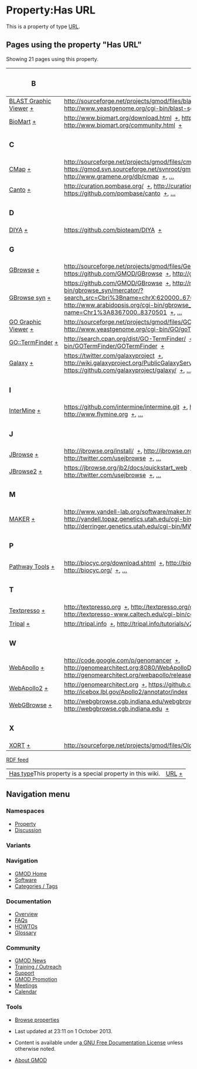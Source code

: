 



<span id="top"></span>




# <span dir="auto">Property:Has URL</span>









This is a property of type [URL](Special%3ATypes/URL "Special%3ATypes/URL").

  
<span id="SMWResults"></span>



## Pages using the property "Has URL"

Showing 21 pages using this property.

<table style="width: 100%; ">
<colgroup>
<col style="width: 50%" />
<col style="width: 50%" />
</colgroup>
<thead>
<tr class="header">
<th class="smwpropname"><h3 id="b">B</h3></th>
<th></th>
</tr>
</thead>
<tbody>
<tr class="odd">
<td class="smwpropname"><a href="BLAST_Graphic_Viewer.1"
title="BLAST Graphic Viewer">BLAST Graphic Viewer</a> <span
class="smwbrowse"><a href="Special%3ABrowse/BLAST-20Graphic-20Viewer"
title="Special%3ABrowse/BLAST-20Graphic-20Viewer">+</a></span></td>
<td class="smwprops"><a
href="http://sourceforge.net/projects/gmod/files/blastGraphic/"
class="external"
rel="nofollow">http://sourceforge.net/projects/gmod/files/blastGraphic/</a>  <span
class="smwsearch"><a
href="Special%3ASearchByProperty/Has-20URL/http%3A-2F-2Fsourceforge.net-2Fprojects-2Fgmod-2Ffiles-2FblastGraphic-2F"
title="Special%3ASearchByProperty/Has-20URL/http%3A-2F-2Fsourceforge.net-2Fprojects-2Fgmod-2Ffiles-2FblastGraphic-2F">+</a></span>,
<a href="http://www.yeastgenome.org/cgi-bin/blast-sgd.pl"
class="external"
rel="nofollow">http://www.yeastgenome.org/cgi-bin/blast-sgd.pl</a>  <span
class="smwsearch"><a
href="Special%3ASearchByProperty/Has-20URL/http%3A-2F-2Fwww.yeastgenome.org-2Fcgi-2Dbin-2Fblast-2Dsgd.pl"
title="Special%3ASearchByProperty/Has-20URL/http%3A-2F-2Fwww.yeastgenome.org-2Fcgi-2Dbin-2Fblast-2Dsgd.pl">+</a></span></td>
</tr>
<tr class="even">
<td class="smwpropname"><a href="BioMart"
title="BioMart">BioMart</a> <span class="smwbrowse"><a
href="Special%3ABrowse/BioMart"
title="Special%3ABrowse/BioMart">+</a></span></td>
<td class="smwprops"><a href="http://www.biomart.org/download.html"
class="external"
rel="nofollow">http://www.biomart.org/download.html</a>  <span
class="smwsearch"><a
href="Special%3ASearchByProperty/Has-20URL/http%3A-2F-2Fwww.biomart.org-2Fdownload.html"
title="Special%3ASearchByProperty/Has-20URL/http%3A-2F-2Fwww.biomart.org-2Fdownload.html">+</a></span>,
<a href="http://www.biomart.org/" class="external"
rel="nofollow">http://www.biomart.org/</a>  <span class="smwsearch"><a
href="Special%3ASearchByProperty/Has-20URL/http%3A-2F-2Fwww.biomart.org-2F"
title="Special%3ASearchByProperty/Has-20URL/http%3A-2F-2Fwww.biomart.org-2F">+</a></span>,
<a href="http://www.biomart.org/community.html" class="external"
rel="nofollow">http://www.biomart.org/community.html</a>  <span
class="smwsearch"><a
href="Special%3ASearchByProperty/Has-20URL/http%3A-2F-2Fwww.biomart.org-2Fcommunity.html"
title="Special%3ASearchByProperty/Has-20URL/http%3A-2F-2Fwww.biomart.org-2Fcommunity.html">+</a></span></td>
</tr>
<tr class="odd">
<td class="smwpropname"><h3 id="c">C</h3></td>
<td></td>
</tr>
<tr class="even">
<td class="smwpropname"><a href="CMap.1" title="CMap">CMap</a> <span
class="smwbrowse"><a href="Special%3ABrowse/CMap"
title="Special%3ABrowse/CMap">+</a></span></td>
<td class="smwprops"><a
href="http://sourceforge.net/projects/gmod/files/cmap/" class="external"
rel="nofollow">http://sourceforge.net/projects/gmod/files/cmap/</a>  <span
class="smwsearch"><a
href="Special%3ASearchByProperty/Has-20URL/http%3A-2F-2Fsourceforge.net-2Fprojects-2Fgmod-2Ffiles-2Fcmap-2F"
title="Special%3ASearchByProperty/Has-20URL/http%3A-2F-2Fsourceforge.net-2Fprojects-2Fgmod-2Ffiles-2Fcmap-2F">+</a></span>,
<a href="https://gmod.svn.sourceforge.net/svnroot/gmod/cmap"
class="external"
rel="nofollow">https://gmod.svn.sourceforge.net/svnroot/gmod/cmap</a>  <span
class="smwsearch"><a
href="Special%3ASearchByProperty/Has-20URL/https%3A-2F-2Fgmod.svn.sourceforge.net-2Fsvnroot-2Fgmod-2Fcmap"
title="Special%3ASearchByProperty/Has-20URL/https%3A-2F-2Fgmod.svn.sourceforge.net-2Fsvnroot-2Fgmod-2Fcmap">+</a></span>,
<a href="http://www.gramene.org/db/cmap" class="external"
rel="nofollow">http://www.gramene.org/db/cmap</a>  <span
class="smwsearch"><a
href="Special%3ASearchByProperty/Has-20URL/http%3A-2F-2Fwww.gramene.org-2Fdb-2Fcmap"
title="Special%3ASearchByProperty/Has-20URL/http%3A-2F-2Fwww.gramene.org-2Fdb-2Fcmap">+</a></span>,
<a href="Special%3APageProperty/CMap%3A%3AHas_URL"
title="Special:PageProperty/CMap::Has URL">…</a></td>
</tr>
<tr class="odd">
<td class="smwpropname"><a href="Canto" title="Canto">Canto</a> <span
class="smwbrowse"><a href="Special%3ABrowse/Canto"
title="Special%3ABrowse/Canto">+</a></span></td>
<td class="smwprops"><a href="http://curation.pombase.org/"
class="external" rel="nofollow">http://curation.pombase.org/</a>  <span
class="smwsearch"><a
href="Special%3ASearchByProperty/Has-20URL/http%3A-2F-2Fcuration.pombase.org-2F"
title="Special%3ASearchByProperty/Has-20URL/http%3A-2F-2Fcuration.pombase.org-2F">+</a></span>,
<a href="http://curation.pombase.org/demo" class="external"
rel="nofollow">http://curation.pombase.org/demo</a>  <span
class="smwsearch"><a
href="Special%3ASearchByProperty/Has-20URL/http%3A-2F-2Fcuration.pombase.org-2Fdemo"
title="Special%3ASearchByProperty/Has-20URL/http%3A-2F-2Fcuration.pombase.org-2Fdemo">+</a></span>,
<a href="https://github.com/pombase/canto" class="external"
rel="nofollow">https://github.com/pombase/canto</a>  <span
class="smwsearch"><a
href="Special%3ASearchByProperty/Has-20URL/https%3A-2F-2Fgithub.com-2Fpombase-2Fcanto"
title="Special%3ASearchByProperty/Has-20URL/https%3A-2F-2Fgithub.com-2Fpombase-2Fcanto">+</a></span>,
<a href="Special%3APageProperty/Canto%3A%3AHas_URL"
title="Special:PageProperty/Canto::Has URL">…</a></td>
</tr>
<tr class="even">
<td class="smwpropname"><h3 id="d">D</h3></td>
<td></td>
</tr>
<tr class="odd">
<td class="smwpropname"><a href="DIYA" title="DIYA">DIYA</a> <span
class="smwbrowse"><a href="Special%3ABrowse/DIYA"
title="Special%3ABrowse/DIYA">+</a></span></td>
<td class="smwprops"><a href="https://github.com/bioteam/DIYA"
class="external"
rel="nofollow">https://github.com/bioteam/DIYA</a>  <span
class="smwsearch"><a
href="Special%3ASearchByProperty/Has-20URL/https%3A-2F-2Fgithub.com-2Fbioteam-2FDIYA"
title="Special%3ASearchByProperty/Has-20URL/https%3A-2F-2Fgithub.com-2Fbioteam-2FDIYA">+</a></span></td>
</tr>
<tr class="even">
<td class="smwpropname"><h3 id="g">G</h3></td>
<td></td>
</tr>
<tr class="odd">
<td class="smwpropname"><a href="GBrowse.1"
title="GBrowse">GBrowse</a> <span class="smwbrowse"><a
href="Special%3ABrowse/GBrowse"
title="Special%3ABrowse/GBrowse">+</a></span></td>
<td class="smwprops"><a
href="http://sourceforge.net/projects/gmod/files/Generic%20Genome%20Browser/"
class="external"
rel="nofollow">http://sourceforge.net/projects/gmod/files/Generic%20Genome%20Browser/</a>  <span
class="smwsearch"><a
href="Special%3ASearchByProperty/Has-20URL/http%3A-2F-2Fsourceforge.net-2Fprojects-2Fgmod-2Ffiles-2FGeneric-2520Genome-2520Browser-2F"
title="Special%3ASearchByProperty/Has-20URL/http%3A-2F-2Fsourceforge.net-2Fprojects-2Fgmod-2Ffiles-2FGeneric-2520Genome-2520Browser-2F">+</a></span>,
<a href="https://github.com/GMOD/GBrowse" class="external"
rel="nofollow">https://github.com/GMOD/GBrowse</a>  <span
class="smwsearch"><a
href="Special%3ASearchByProperty/Has-20URL/https%3A-2F-2Fgithub.com-2FGMOD-2FGBrowse"
title="Special%3ASearchByProperty/Has-20URL/https%3A-2F-2Fgithub.com-2FGMOD-2FGBrowse">+</a></span>,
<a href="http://gbrowse.org" class="external"
rel="nofollow">http://gbrowse.org</a>  <span class="smwsearch"><a
href="Special%3ASearchByProperty/Has-20URL/http%3A-2F-2Fgbrowse.org"
title="Special%3ASearchByProperty/Has-20URL/http%3A-2F-2Fgbrowse.org">+</a></span>,
<a href="Special%3APageProperty/GBrowse%3A%3AHas_URL"
title="Special:PageProperty/GBrowse::Has URL">…</a></td>
</tr>
<tr class="even">
<td class="smwpropname"><a href="GBrowse_syn.1"
title="GBrowse syn">GBrowse syn</a> <span class="smwbrowse"><a
href="Special%3ABrowse/GBrowse-20syn"
title="Special%3ABrowse/GBrowse-20syn">+</a></span></td>
<td class="smwprops"><a href="https://github.com/GMOD/GBrowse"
class="external"
rel="nofollow">https://github.com/GMOD/GBrowse</a>  <span
class="smwsearch"><a
href="Special%3ASearchByProperty/Has-20URL/https%3A-2F-2Fgithub.com-2FGMOD-2FGBrowse"
title="Special%3ASearchByProperty/Has-20URL/https%3A-2F-2Fgithub.com-2FGMOD-2FGBrowse">+</a></span>,
<a
href="http://mckay.cshl.edu/cgi-bin/gbrowse_syn/mercator/?search_src=Cbri%3Bname=chrX:620000..670000"
class="external"
rel="nofollow">http://mckay.cshl.edu/cgi-bin/gbrowse_syn/mercator/?search_src=Cbri%3Bname=chrX:620000..670000</a>  <span
class="smwsearch"><a
href="Special%3ASearchByProperty/Has-20URL/http%3A-2F-2Fmckay.cshl.edu-2Fcgi-2Dbin-2Fgbrowse_syn-2Fmercator-2F-3Fsearch_src=Cbri-253Bname=chrX%3A620000..670000"
title="Special%3ASearchByProperty/Has-20URL/http:-2F-2Fmckay.cshl.edu-2Fcgi-2Dbin-2Fgbrowse syn-2Fmercator-2F-3Fsearch src=Cbri-253Bname=chrX:620000..670000">+</a></span>,
<a
href="http://www.arabidopsis.org/cgi-bin/gbrowse_syn/arabidopsis/?name=Chr1%3A8367000..8370501"
class="external"
rel="nofollow">http://www.arabidopsis.org/cgi-bin/gbrowse_syn/arabidopsis/?name=Chr1%3A8367000..8370501</a>  <span
class="smwsearch"><a
href="Special%3ASearchByProperty/Has-20URL/http%3A-2F-2Fwww.arabidopsis.org-2Fcgi-2Dbin-2Fgbrowse_syn-2Farabidopsis-2F-3Fname=Chr1-253A8367000..8370501"
title="Special%3ASearchByProperty/Has-20URL/http:-2F-2Fwww.arabidopsis.org-2Fcgi-2Dbin-2Fgbrowse syn-2Farabidopsis-2F-3Fname=Chr1-253A8367000..8370501">+</a></span>,
<a href="Special%3APageProperty/GBrowse_syn%3A%3AHas_URL"
title="Special:PageProperty/GBrowse syn::Has URL">…</a></td>
</tr>
<tr class="odd">
<td class="smwpropname"><a href="GO_Graphic_Viewer.1"
title="GO Graphic Viewer">GO Graphic Viewer</a> <span
class="smwbrowse"><a href="Special%3ABrowse/GO-20Graphic-20Viewer"
title="Special%3ABrowse/GO-20Graphic-20Viewer">+</a></span></td>
<td class="smwprops"><a
href="http://sourceforge.net/projects/gmod/files/GOView/"
class="external"
rel="nofollow">http://sourceforge.net/projects/gmod/files/GOView/</a>  <span
class="smwsearch"><a
href="Special%3ASearchByProperty/Has-20URL/http%3A-2F-2Fsourceforge.net-2Fprojects-2Fgmod-2Ffiles-2FGOView-2F"
title="Special%3ASearchByProperty/Has-20URL/http%3A-2F-2Fsourceforge.net-2Fprojects-2Fgmod-2Ffiles-2FGOView-2F">+</a></span>,
<a href="http://www.yeastgenome.org/cgi-bin/GO/goTermFinder.pl"
class="external"
rel="nofollow">http://www.yeastgenome.org/cgi-bin/GO/goTermFinder.pl</a>  <span
class="smwsearch"><a
href="Special%3ASearchByProperty/Has-20URL/http%3A-2F-2Fwww.yeastgenome.org-2Fcgi-2Dbin-2FGO-2FgoTermFinder.pl"
title="Special%3ASearchByProperty/Has-20URL/http%3A-2F-2Fwww.yeastgenome.org-2Fcgi-2Dbin-2FGO-2FgoTermFinder.pl">+</a></span></td>
</tr>
<tr class="even">
<td class="smwpropname"><a href="GO%3A%3ATermFinder.1"
title="GO::TermFinder">GO::TermFinder</a> <span class="smwbrowse"><a
href="Special%3ABrowse/GO%3A%3ATermFinder"
title="Special%3ABrowse/GO%3A%3ATermFinder">+</a></span></td>
<td class="smwprops"><a
href="http://search.cpan.org/dist/GO-TermFinder/" class="external"
rel="nofollow">http://search.cpan.org/dist/GO-TermFinder/</a>  <span
class="smwsearch"><a
href="Special%3ASearchByProperty/Has-20URL/http%3A-2F-2Fsearch.cpan.org-2Fdist-2FGO-2DTermFinder-2F"
title="Special%3ASearchByProperty/Has-20URL/http%3A-2F-2Fsearch.cpan.org-2Fdist-2FGO-2DTermFinder-2F">+</a></span>,
<a href="http://go.princeton.edu/cgi-bin/GOTermFinder/GOTermFinder"
class="external"
rel="nofollow">http://go.princeton.edu/cgi-bin/GOTermFinder/GOTermFinder</a>  <span
class="smwsearch"><a
href="Special%3ASearchByProperty/Has-20URL/http%3A-2F-2Fgo.princeton.edu-2Fcgi-2Dbin-2FGOTermFinder-2FGOTermFinder"
title="Special%3ASearchByProperty/Has-20URL/http%3A-2F-2Fgo.princeton.edu-2Fcgi-2Dbin-2FGOTermFinder-2FGOTermFinder">+</a></span></td>
</tr>
<tr class="odd">
<td class="smwpropname"><a href="Galaxy.1"
title="Galaxy">Galaxy</a> <span class="smwbrowse"><a
href="Special%3ABrowse/Galaxy"
title="Special%3ABrowse/Galaxy">+</a></span></td>
<td class="smwprops"><a href="https://twitter.com/galaxyproject"
class="external"
rel="nofollow">https://twitter.com/galaxyproject</a>  <span
class="smwsearch"><a
href="Special%3ASearchByProperty/Has-20URL/https%3A-2F-2Ftwitter.com-2Fgalaxyproject"
title="Special%3ASearchByProperty/Has-20URL/https%3A-2F-2Ftwitter.com-2Fgalaxyproject">+</a></span>,
<a href="http://wiki.galaxyproject.org/PublicGalaxyServers"
class="external"
rel="nofollow">http://wiki.galaxyproject.org/PublicGalaxyServers</a>  <span
class="smwsearch"><a
href="Special%3ASearchByProperty/Has-20URL/http%3A-2F-2Fwiki.galaxyproject.org-2FPublicGalaxyServers"
title="Special%3ASearchByProperty/Has-20URL/http%3A-2F-2Fwiki.galaxyproject.org-2FPublicGalaxyServers">+</a></span>,
<a href="https://github.com/galaxyproject/galaxy/" class="external"
rel="nofollow">https://github.com/galaxyproject/galaxy/</a>  <span
class="smwsearch"><a
href="Special%3ASearchByProperty/Has-20URL/https%3A-2F-2Fgithub.com-2Fgalaxyproject-2Fgalaxy-2F"
title="Special%3ASearchByProperty/Has-20URL/https%3A-2F-2Fgithub.com-2Fgalaxyproject-2Fgalaxy-2F">+</a></span>,
<a href="Special%3APageProperty/Galaxy%3A%3AHas_URL"
title="Special:PageProperty/Galaxy::Has URL">…</a></td>
</tr>
<tr class="even">
<td class="smwpropname"><h3 id="i">I</h3></td>
<td></td>
</tr>
<tr class="odd">
<td class="smwpropname"><a href="InterMine"
title="InterMine">InterMine</a> <span class="smwbrowse"><a
href="Special%3ABrowse/InterMine"
title="Special%3ABrowse/InterMine">+</a></span></td>
<td class="smwprops"><a
href="https://github.com/intermine/intermine.git" class="external"
rel="nofollow">https://github.com/intermine/intermine.git</a>  <span
class="smwsearch"><a
href="Special%3ASearchByProperty/Has-20URL/https%3A-2F-2Fgithub.com-2Fintermine-2Fintermine.git"
title="Special%3ASearchByProperty/Has-20URL/https%3A-2F-2Fgithub.com-2Fintermine-2Fintermine.git">+</a></span>,
<a href="http://www.intermine.org" class="external"
rel="nofollow">http://www.intermine.org</a>  <span class="smwsearch"><a
href="Special%3ASearchByProperty/Has-20URL/http%3A-2F-2Fwww.intermine.org"
title="Special%3ASearchByProperty/Has-20URL/http%3A-2F-2Fwww.intermine.org">+</a></span>,
<a href="http://www.flymine.org" class="external"
rel="nofollow">http://www.flymine.org</a>  <span class="smwsearch"><a
href="Special%3ASearchByProperty/Has-20URL/http%3A-2F-2Fwww.flymine.org"
title="Special%3ASearchByProperty/Has-20URL/http%3A-2F-2Fwww.flymine.org">+</a></span>,
<a href="Special%3APageProperty/InterMine%3A%3AHas_URL"
title="Special:PageProperty/InterMine::Has URL">…</a></td>
</tr>
<tr class="even">
<td class="smwpropname"><h3 id="j">J</h3></td>
<td></td>
</tr>
<tr class="odd">
<td class="smwpropname"><a href="JBrowse.1"
title="JBrowse">JBrowse</a> <span class="smwbrowse"><a
href="Special%3ABrowse/JBrowse"
title="Special%3ABrowse/JBrowse">+</a></span></td>
<td class="smwprops"><a href="http://jbrowse.org/install/"
class="external" rel="nofollow">http://jbrowse.org/install/</a>  <span
class="smwsearch"><a
href="Special%3ASearchByProperty/Has-20URL/http%3A-2F-2Fjbrowse.org-2Finstall-2F"
title="Special%3ASearchByProperty/Has-20URL/http%3A-2F-2Fjbrowse.org-2Finstall-2F">+</a></span>,
<a href="http://jbrowse.org" class="external"
rel="nofollow">http://jbrowse.org</a>  <span class="smwsearch"><a
href="Special%3ASearchByProperty/Has-20URL/http%3A-2F-2Fjbrowse.org"
title="Special%3ASearchByProperty/Has-20URL/http%3A-2F-2Fjbrowse.org">+</a></span>,
<a href="http://twitter.com/usejbrowse" class="external"
rel="nofollow">http://twitter.com/usejbrowse</a>  <span
class="smwsearch"><a
href="Special%3ASearchByProperty/Has-20URL/http%3A-2F-2Ftwitter.com-2Fusejbrowse"
title="Special%3ASearchByProperty/Has-20URL/http%3A-2F-2Ftwitter.com-2Fusejbrowse">+</a></span>,
<a href="Special%3APageProperty/JBrowse%3A%3AHas_URL"
title="Special:PageProperty/JBrowse::Has URL">…</a></td>
</tr>
<tr class="even">
<td class="smwpropname"><a href="JBrowse2"
title="JBrowse2">JBrowse2</a> <span class="smwbrowse"><a
href="Special%3ABrowse/JBrowse2"
title="Special%3ABrowse/JBrowse2">+</a></span></td>
<td class="smwprops"><a
href="https://jbrowse.org/jb2/docs/quickstart_web" class="external"
rel="nofollow">https://jbrowse.org/jb2/docs/quickstart_web</a>  <span
class="smwsearch"><a
href="Special%3ASearchByProperty/Has-20URL/https%3A-2F-2Fjbrowse.org-2Fjb2-2Fdocs-2Fquickstart_web"
title="Special%3ASearchByProperty/Has-20URL/https:-2F-2Fjbrowse.org-2Fjb2-2Fdocs-2Fquickstart web">+</a></span>,
<a href="http://jbrowse.org" class="external"
rel="nofollow">http://jbrowse.org</a>  <span class="smwsearch"><a
href="Special%3ASearchByProperty/Has-20URL/http%3A-2F-2Fjbrowse.org"
title="Special%3ASearchByProperty/Has-20URL/http%3A-2F-2Fjbrowse.org">+</a></span>,
<a href="http://twitter.com/usejbrowse" class="external"
rel="nofollow">http://twitter.com/usejbrowse</a>  <span
class="smwsearch"><a
href="Special%3ASearchByProperty/Has-20URL/http%3A-2F-2Ftwitter.com-2Fusejbrowse"
title="Special%3ASearchByProperty/Has-20URL/http%3A-2F-2Ftwitter.com-2Fusejbrowse">+</a></span>,
<a href="Special%3APageProperty/JBrowse2%3A%3AHas_URL"
title="Special:PageProperty/JBrowse2::Has URL">…</a></td>
</tr>
<tr class="odd">
<td class="smwpropname"><h3 id="m">M</h3></td>
<td></td>
</tr>
<tr class="even">
<td class="smwpropname"><a href="MAKER.1" title="MAKER">MAKER</a> <span
class="smwbrowse"><a href="Special%3ABrowse/MAKER"
title="Special%3ABrowse/MAKER">+</a></span></td>
<td class="smwprops"><a
href="http://www.yandell-lab.org/software/maker.html" class="external"
rel="nofollow">http://www.yandell-lab.org/software/maker.html</a>  <span
class="smwsearch"><a
href="Special%3ASearchByProperty/Has-20URL/http%3A-2F-2Fwww.yandell-2Dlab.org-2Fsoftware-2Fmaker.html"
title="Special%3ASearchByProperty/Has-20URL/http%3A-2F-2Fwww.yandell-2Dlab.org-2Fsoftware-2Fmaker.html">+</a></span>,
<a
href="http://yandell.topaz.genetics.utah.edu/cgi-bin/maker_license.cgi"
class="external"
rel="nofollow">http://yandell.topaz.genetics.utah.edu/cgi-bin/maker_license.cgi</a>  <span
class="smwsearch"><a
href="Special%3ASearchByProperty/Has-20URL/http%3A-2F-2Fyandell.topaz.genetics.utah.edu-2Fcgi-2Dbin-2Fmaker_license.cgi"
title="Special%3ASearchByProperty/Has-20URL/http:-2F-2Fyandell.topaz.genetics.utah.edu-2Fcgi-2Dbin-2Fmaker license.cgi">+</a></span>,
<a href="http://derringer.genetics.utah.edu/cgi-bin/MWAS/maker.cgi"
class="external"
rel="nofollow">http://derringer.genetics.utah.edu/cgi-bin/MWAS/maker.cgi</a>  <span
class="smwsearch"><a
href="Special%3ASearchByProperty/Has-20URL/http%3A-2F-2Fderringer.genetics.utah.edu-2Fcgi-2Dbin-2FMWAS-2Fmaker.cgi"
title="Special%3ASearchByProperty/Has-20URL/http%3A-2F-2Fderringer.genetics.utah.edu-2Fcgi-2Dbin-2FMWAS-2Fmaker.cgi">+</a></span>,
<a href="Special%3APageProperty/MAKER%3A%3AHas_URL"
title="Special:PageProperty/MAKER::Has URL">…</a></td>
</tr>
<tr class="odd">
<td class="smwpropname"><h3 id="p">P</h3></td>
<td></td>
</tr>
<tr class="even">
<td class="smwpropname"><a href="Pathway_Tools.1"
title="Pathway Tools">Pathway Tools</a> <span class="smwbrowse"><a
href="Special%3ABrowse/Pathway-20Tools"
title="Special%3ABrowse/Pathway-20Tools">+</a></span></td>
<td class="smwprops"><a href="http://biocyc.org/download.shtml"
class="external"
rel="nofollow">http://biocyc.org/download.shtml</a>  <span
class="smwsearch"><a
href="Special%3ASearchByProperty/Has-20URL/http%3A-2F-2Fbiocyc.org-2Fdownload.shtml"
title="Special%3ASearchByProperty/Has-20URL/http%3A-2F-2Fbiocyc.org-2Fdownload.shtml">+</a></span>,
<a href="http://bioinformatics.ai.sri.com/ptools/" class="external"
rel="nofollow">http://bioinformatics.ai.sri.com/ptools/</a>  <span
class="smwsearch"><a
href="Special%3ASearchByProperty/Has-20URL/http%3A-2F-2Fbioinformatics.ai.sri.com-2Fptools-2F"
title="Special%3ASearchByProperty/Has-20URL/http%3A-2F-2Fbioinformatics.ai.sri.com-2Fptools-2F">+</a></span>,
<a href="http://biocyc.org/" class="external"
rel="nofollow">http://biocyc.org/</a>  <span class="smwsearch"><a
href="Special%3ASearchByProperty/Has-20URL/http%3A-2F-2Fbiocyc.org-2F"
title="Special%3ASearchByProperty/Has-20URL/http%3A-2F-2Fbiocyc.org-2F">+</a></span>,
<a href="Special%3APageProperty/Pathway_Tools%3A%3AHas_URL"
title="Special:PageProperty/Pathway Tools::Has URL">…</a></td>
</tr>
<tr class="odd">
<td class="smwpropname"><h3 id="t">T</h3></td>
<td></td>
</tr>
<tr class="even">
<td class="smwpropname"><a href="Textpresso"
title="Textpresso">Textpresso</a> <span class="smwbrowse"><a
href="Special%3ABrowse/Textpresso"
title="Special%3ABrowse/Textpresso">+</a></span></td>
<td class="smwprops"><a href="http://textpresso.org" class="external"
rel="nofollow">http://textpresso.org</a>  <span class="smwsearch"><a
href="Special%3ASearchByProperty/Has-20URL/http%3A-2F-2Ftextpresso.org"
title="Special%3ASearchByProperty/Has-20URL/http%3A-2F-2Ftextpresso.org">+</a></span>,
<a href="http://textpresso.org/downloads.html" class="external"
rel="nofollow">http://textpresso.org/downloads.html</a>  <span
class="smwsearch"><a
href="Special%3ASearchByProperty/Has-20URL/http%3A-2F-2Ftextpresso.org-2Fdownloads.html"
title="Special%3ASearchByProperty/Has-20URL/http%3A-2F-2Ftextpresso.org-2Fdownloads.html">+</a></span>,
<a href="http://textpresso-www.caltech.edu/cgi-bin/celegans/user_guide"
class="external"
rel="nofollow">http://textpresso-www.caltech.edu/cgi-bin/celegans/user_guide</a>  <span
class="smwsearch"><a
href="Special%3ASearchByProperty/Has-20URL/http%3A-2F-2Ftextpresso-2Dwww.caltech.edu-2Fcgi-2Dbin-2Fcelegans-2Fuser_guide"
title="Special%3ASearchByProperty/Has-20URL/http:-2F-2Ftextpresso-2Dwww.caltech.edu-2Fcgi-2Dbin-2Fcelegans-2Fuser guide">+</a></span>,
<a href="Special%3APageProperty/Textpresso%3A%3AHas_URL"
title="Special:PageProperty/Textpresso::Has URL">…</a></td>
</tr>
<tr class="odd">
<td class="smwpropname"><a href="Tripal.1"
title="Tripal">Tripal</a> <span class="smwbrowse"><a
href="Special%3ABrowse/Tripal"
title="Special%3ABrowse/Tripal">+</a></span></td>
<td class="smwprops"><a href="http://tripal.info" class="external"
rel="nofollow">http://tripal.info</a>  <span class="smwsearch"><a
href="Special%3ASearchByProperty/Has-20URL/http%3A-2F-2Ftripal.info"
title="Special%3ASearchByProperty/Has-20URL/http%3A-2F-2Ftripal.info">+</a></span>,
<a href="http://tripal.info/tutorials/v2.x/installation"
class="external"
rel="nofollow">http://tripal.info/tutorials/v2.x/installation</a>  <span
class="smwsearch"><a
href="Special%3ASearchByProperty/Has-20URL/http%3A-2F-2Ftripal.info-2Ftutorials-2Fv2.x-2Finstallation"
title="Special%3ASearchByProperty/Has-20URL/http%3A-2F-2Ftripal.info-2Ftutorials-2Fv2.x-2Finstallation">+</a></span></td>
</tr>
<tr class="even">
<td class="smwpropname"><h3 id="w">W</h3></td>
<td></td>
</tr>
<tr class="odd">
<td class="smwpropname"><a href="WebApollo.1"
title="WebApollo">WebApollo</a> <span class="smwbrowse"><a
href="Special%3ABrowse/WebApollo"
title="Special%3ABrowse/WebApollo">+</a></span></td>
<td class="smwprops"><a href="http://code.google.com/p/genomancer"
class="external"
rel="nofollow">http://code.google.com/p/genomancer</a>  <span
class="smwsearch"><a
href="Special%3ASearchByProperty/Has-20URL/http%3A-2F-2Fcode.google.com-2Fp-2Fgenomancer"
title="Special%3ASearchByProperty/Has-20URL/http%3A-2F-2Fcode.google.com-2Fp-2Fgenomancer">+</a></span>,
<a href="http://genomearchitect.org:8080/WebApolloDemo/"
class="external"
rel="nofollow">http://genomearchitect.org:8080/WebApolloDemo/</a>  <span
class="smwsearch"><a
href="Special%3ASearchByProperty/Has-20URL/http%3A-2F-2Fgenomearchitect.org:8080-2FWebApolloDemo-2F"
title="Special%3ASearchByProperty/Has-20URL/http%3A-2F-2Fgenomearchitect.org:8080-2FWebApolloDemo-2F">+</a></span>,
<a href="http://genomearchitect.org/webapollo/releases/"
class="external"
rel="nofollow">http://genomearchitect.org/webapollo/releases/</a>  <span
class="smwsearch"><a
href="Special%3ASearchByProperty/Has-20URL/http%3A-2F-2Fgenomearchitect.org-2Fwebapollo-2Freleases-2F"
title="Special%3ASearchByProperty/Has-20URL/http%3A-2F-2Fgenomearchitect.org-2Fwebapollo-2Freleases-2F">+</a></span>,
<a href="Special%3APageProperty/WebApollo%3A%3AHas_URL"
title="Special:PageProperty/WebApollo::Has URL">…</a></td>
</tr>
<tr class="even">
<td class="smwpropname"><a href="WebApollo2"
title="WebApollo2">WebApollo2</a> <span class="smwbrowse"><a
href="Special%3ABrowse/WebApollo2"
title="Special%3ABrowse/WebApollo2">+</a></span></td>
<td class="smwprops"><a href="http://genomearchitect.org"
class="external" rel="nofollow">http://genomearchitect.org</a>  <span
class="smwsearch"><a
href="Special%3ASearchByProperty/Has-20URL/http%3A-2F-2Fgenomearchitect.org"
title="Special%3ASearchByProperty/Has-20URL/http%3A-2F-2Fgenomearchitect.org">+</a></span>,
<a href="https://github.com/gmod/apollo" class="external"
rel="nofollow">https://github.com/gmod/apollo</a>  <span
class="smwsearch"><a
href="Special%3ASearchByProperty/Has-20URL/https%3A-2F-2Fgithub.com-2Fgmod-2Fapollo"
title="Special%3ASearchByProperty/Has-20URL/https%3A-2F-2Fgithub.com-2Fgmod-2Fapollo">+</a></span>,
<a href="http://icebox.lbl.gov/Apollo2/annotator/index" class="external"
rel="nofollow">http://icebox.lbl.gov/Apollo2/annotator/index</a>  <span
class="smwsearch"><a
href="Special%3ASearchByProperty/Has-20URL/http%3A-2F-2Ficebox.lbl.gov-2FApollo2-2Fannotator-2Findex"
title="Special%3ASearchByProperty/Has-20URL/http%3A-2F-2Ficebox.lbl.gov-2FApollo2-2Fannotator-2Findex">+</a></span>,
<a href="Special%3APageProperty/WebApollo2%3A%3AHas_URL"
title="Special:PageProperty/WebApollo2::Has URL">…</a></td>
</tr>
<tr class="odd">
<td class="smwpropname"><a href="WebGBrowse.1"
title="WebGBrowse">WebGBrowse</a> <span class="smwbrowse"><a
href="Special%3ABrowse/WebGBrowse"
title="Special%3ABrowse/WebGBrowse">+</a></span></td>
<td class="smwprops"><a
href="http://webgbrowse.cgb.indiana.edu/webgbrowse/software.html"
class="external"
rel="nofollow">http://webgbrowse.cgb.indiana.edu/webgbrowse/software.html</a>  <span
class="smwsearch"><a
href="Special%3ASearchByProperty/Has-20URL/http%3A-2F-2Fwebgbrowse.cgb.indiana.edu-2Fwebgbrowse-2Fsoftware.html"
title="Special%3ASearchByProperty/Has-20URL/http%3A-2F-2Fwebgbrowse.cgb.indiana.edu-2Fwebgbrowse-2Fsoftware.html">+</a></span>,
<a href="http://webgbrowse.cgb.indiana.edu" class="external"
rel="nofollow">http://webgbrowse.cgb.indiana.edu</a>  <span
class="smwsearch"><a
href="Special%3ASearchByProperty/Has-20URL/http%3A-2F-2Fwebgbrowse.cgb.indiana.edu"
title="Special%3ASearchByProperty/Has-20URL/http%3A-2F-2Fwebgbrowse.cgb.indiana.edu">+</a></span></td>
</tr>
<tr class="even">
<td class="smwpropname"><h3 id="x">X</h3></td>
<td></td>
</tr>
<tr class="odd">
<td class="smwpropname"><a href="XORT.1" title="XORT">XORT</a> <span
class="smwbrowse"><a href="Special%3ABrowse/XORT"
title="Special%3ABrowse/XORT">+</a></span></td>
<td class="smwprops"><a
href="http://sourceforge.net/projects/gmod/files/OldFiles/"
class="external"
rel="nofollow">http://sourceforge.net/projects/gmod/files/OldFiles/</a>  <span
class="smwsearch"><a
href="Special%3ASearchByProperty/Has-20URL/http%3A-2F-2Fsourceforge.net-2Fprojects-2Fgmod-2Ffiles-2FOldFiles-2F"
title="Special%3ASearchByProperty/Has-20URL/http%3A-2F-2Fsourceforge.net-2Fprojects-2Fgmod-2Ffiles-2FOldFiles-2F">+</a></span></td>
</tr>
</tbody>
</table>




</span><span class="smwrdflink"><span class="rdflink">[RDF
feed](http://gmod.org/wiki/Special:ExportRDF/Property%3AHas_URL "Special:ExportRDF/Property:Has URL")</span></span>

|  |  |
|----|----|
| <span class="smw-highlighter" data-type="1" state="inline" data-title="Property"><span class="smwbuiltin">[Has type](Property%3AHas_type "Property:Has type")</span><span class="smwttcontent">This property is a special property in this wiki.</span></span> | [URL](Special%3ATypes/URL "Special%3ATypes/URL") <span class="smwsearch">[+](Special%3ASearchByProperty/Has-20type/URL "Special%3ASearchByProperty/Has-20type/URL")</span> |






## Navigation menu



### Namespaces

- <span id="ca-nstab-property">[Property](Property%3AHas_URL)</span>
- <span id="ca-talk"><a
  href="http://gmod.org/mediawiki/index.php?title=Property_talk:Has_URL&amp;action=edit&amp;redlink=1"
  accesskey="t"
  title="Discussion about the content page [t]">Discussion</a></span>


### 

### Variants[](#)








<a href="Main_Page"
style="background-image: url(../images/GMOD-cogs.png);"
title="Visit the main page"></a>


### Navigation



- <span id="n-GMOD-Home">[GMOD Home](Main_Page)</span>
- <span id="n-Software">[Software](GMOD_Components)</span>
- <span id="n-Categories-.2F-Tags">[Categories /
  Tags](Categories)</span>




### Documentation



- <span id="n-Overview">[Overview](Overview)</span>
- <span id="n-FAQs">[FAQs](Category%3AFAQ)</span>
- <span id="n-HOWTOs">[HOWTOs](Category%3AHOWTO)</span>
- <span id="n-Glossary">[Glossary](Glossary)</span>




### Community



- <span id="n-GMOD-News">[GMOD News](GMOD_News)</span>
- <span id="n-Training-.2F-Outreach">[Training /
  Outreach](Training_and_Outreach)</span>
- <span id="n-Support">[Support](Support)</span>
- <span id="n-GMOD-Promotion">[GMOD Promotion](GMOD_Promotion)</span>
- <span id="n-Meetings">[Meetings](Meetings)</span>
- <span id="n-Calendar">[Calendar](Calendar)</span>




### Tools

- <span id="t-smwbrowselink"><a href="Special%3ABrowse/Property%3AHas_URL" rel="smw-browse">Browse
  properties</a></span>



- <span id="footer-info-lastmod">Last updated at 23:11 on 1 October
  2013.</span>
<!-- - <span id="footer-info-viewcount">11,416 page views.</span> -->
- <span id="footer-info-copyright">Content is available under
  <a href="http://www.gnu.org/licenses/fdl-1.3.html" class="external"
  rel="nofollow">a GNU Free Documentation License</a> unless otherwise
  noted.</span>

<!-- -->

- <span id="footer-places-about">[About
  GMOD](GMOD%3AAbout "GMOD%3AAbout")</span>

<!-- -->




